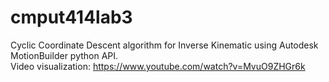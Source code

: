 # cmput414lab3

Cyclic Coordinate Descent algorithm for Inverse Kinematic using Autodesk MotionBuilder python API.  
Video visualization: https://www.youtube.com/watch?v=MvuO9ZHGr6k
